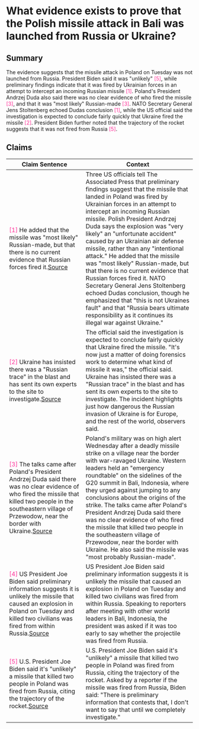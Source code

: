 # What evidence exists to prove that the Polish missile attack in Bali was launched from Russia or Ukraine?

## Summary
The evidence suggests that the missile attack in Poland on Tuesday was not launched from Russia. President Biden said it was "unlikely" <font color=#FF3399>[5]</font>, while preliminary findings indicate that it was fired by Ukrainian forces in an attempt to intercept an incoming Russian missile <font color=#FF3399>[1]</font>. Poland's President Andrzej Duda also said there was no clear evidence of who fired the missile <font color=#FF3399>[3]</font>, and that it was "most likely" Russian-made <font color=#FF3399>[3]</font>. NATO Secretary General Jens Stoltenberg echoed Dudas conclusion <font color=#FF3399>[1]</font>, while the US official said the investigation is expected to conclude fairly quickly that Ukraine fired the missile <font color=#FF3399>[2]</font>. President Biden further noted that the trajectory of the rocket suggests that it was not fired from Russia <font color=#FF3399>[5]</font>.

## Claims
| Claim Sentence | Context |
|---|---|
|<font color=#FF3399>[1]</font> He added that the missile was "most likely" Russian-made, but that there is no current evidence that Russian forces fired it.<a href="https://www.thecipherbrief.com/the-impact-of-a-single-missile" target="_blank">Source</a>| Three US officials tell The Associated Press that preliminary findings suggest that the missile that landed in Poland was fired by Ukrainian forces in an attempt to intercept an incoming Russian missile. Polish President Andrzej Duda says the explosion was "very likely" an "unfortunate accident" caused by an Ukrainian air defense missile, rather than any "intentional attack." He added that the missile was "most likely" Russian-made, but that there is no current evidence that Russian forces fired it. NATO Secretary General Jens Stoltenberg echoed Dudas conclusion, though he emphasized that "this is not Ukraines fault" and that "Russia bears ultimate responsibility as it continues its illegal war against Ukraine."|
|<font color=#FF3399>[2]</font> Ukraine has insisted there was a "Russian trace" in the blast and has sent its own experts to the site to investigate.<a href="https://www.reuters.com/world/us/how-biden-white-house-scrambled-after-poland-missile-blast-2022-11-18/" target="_blank">Source</a>| The official said the investigation is expected to conclude fairly quickly that Ukraine fired the missile. "It's now just a matter of doing forensics work to determine what kind of missile it was," the official said. Ukraine has insisted there was a "Russian trace" in the blast and has sent its own experts to the site to investigate. The incident highlights just how dangerous the Russian invasion of Ukraine is for Europe, and the rest of the world, observers said.|
|<font color=#FF3399>[3]</font> The talks came after Poland's President Andrzej Duda said there was no clear evidence of who fired the missile that killed two people in the southeastern village of Przewodow, near the border with Ukraine.<a href="https://www.france24.com/en/europe/20221116-live-un-chief-warns-absolutely-essential-to-avoid-escalating-war-in-ukraine" target="_blank">Source</a>| Poland's military was on high alert Wednesday after a deadly missile strike on a village near the border with war-ravaged Ukraine. Western leaders held an "emergency roundtable" on the sidelines of the G20 summit in Bali, Indonesia, where they urged against jumping to any conclusions about the origins of the strike. The talks came after Poland's President Andrzej Duda said there was no clear evidence of who fired the missile that killed two people in the southeastern village of Przewodow, near the border with Ukraine. He also said the missile was "most probably Russian-made".|
|<font color=#FF3399>[4]</font> US President Joe Biden said preliminary information suggests it is unlikely the missile that caused an explosion in Poland on Tuesday and killed two civilians was fired from within Russia.<a href="https://www.cnn.com/europe/live-news/russia-ukraine-war-news-11-16-22/h_d6dc952d4a03726806f55fcd19b4a540" target="_blank">Source</a>| US President Joe Biden said preliminary information suggests it is unlikely the missile that caused an explosion in Poland on Tuesday and killed two civilians was fired from within Russia. Speaking to reporters after meeting with other world leaders in Bali, Indonesia, the president was asked if it was too early to say whether the projectile was fired from Russia.|
|<font color=#FF3399>[5]</font> U.S. President Joe Biden said it's "unlikely" a missile that killed two people in Poland was fired from Russia, citing the trajectory of the rocket.<a href="https://www.cnbc.com/2022/11/16/european-markets-geopolitical-tensions-rise-after-poland-missile-hit.html" target="_blank">Source</a>| U.S. President Joe Biden said it's "unlikely" a missile that killed two people in Poland was fired from Russia, citing the trajectory of the rocket. Asked by a reporter if the missile was fired from Russia, Biden said: "There is preliminary information that contests that, I don't want to say that until we completely investigate."|
